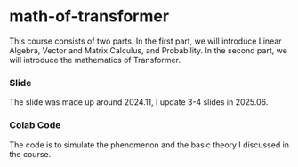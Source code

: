 # math-of-transformer
This course consists of two parts. In the first part, we will introduce Linear Algebra, Vector and Matrix Calculus, and Probability. 
In the second part, we will introduce the mathematics of Transformer. 

### Slide
The slide was made up around 2024.11, I update 3-4 slides in 2025.06.

### Colab Code
The code is to simulate the phenomenon and the basic theory I discussed in the course.
